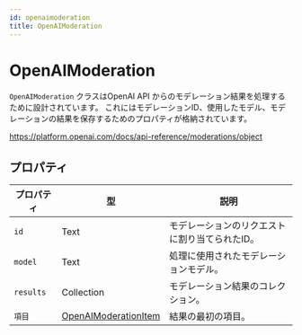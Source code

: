 ```yaml
---
id: openaimoderation
title: OpenAIModeration
---
```


# OpenAIModeration

`OpenAIModeration` クラスはOpenAI API からのモデレーション結果を処理するために設計されています。 これにはモデレーションID、使用したモデル、モデレーションの結果を保存するためのプロパティが格納されています。

https://platform.openai.com/docs/api-reference/moderations/object

## プロパティ

| プロパティ     | 型                                               | 説明                       |
| --------- | ----------------------------------------------- | ------------------------ |
| `id`      | Text                                            | モデレーションのリクエストに割り当てられたID。 |
| `model`   | Text                                            | 処理に使用されたモデレーションモデル。      |
| `results` | Collection                                      | モデレーション結果のコレクション。        |
| `項目`      | [OpenAIModerationItem](OpenAIModerationItem.md) | 結果の最初の項目。                |
